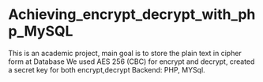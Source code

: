 # Achieving_encrypt_decrypt_with_php_MySQL
This is an academic project, main goal is to store the plain text in cipher form at Database
We used AES 256 (CBC) for encrypt and decrypt, created a secret key for both encrypt,decrypt
Backend: PHP, MYSql.
